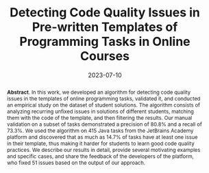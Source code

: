 ---
title: "Detecting Code Quality Issues in Pre-written Templates of Programming Tasks in Online Courses"
authors: '<i>Anastasiia Birillo, Elizaveta Artser, Yaroslav Golubev, Maria Tigina, Hieke Keuning, Nikolay Vyahhi, and Timofey Bryksin</i>'
status: "published"
collection: publications
permalink: /publications/2023-07-10-templates
date: 2023-07-10
venue: "the proceedings of <b>ITiCSE'23</b>"
level: 'A'
pdf: 'https://arxiv.org/abs/2304.12376'
paperurl: 'https://doi.org/10.1145/3587102.3588800'
counter_id: 'C22'
data: 'https://github.com/hyperskill/hyperstyle-analysis-prod/tree/main/templates/src/templates/freq'
abstract: "<p><b>Abstract</b>. In this work, we developed an algorithm for detecting code quality issues in the templates of online programming tasks, validated it, and conducted an empirical study on the dataset of student solutions. The algorithm consists of analyzing recurring unfixed issues in solutions of different students, matching them with the code of the template, and then filtering the results. Our manual validation on a subset of tasks demonstrated a precision of 80.8% and a recall of 73.3%. We used the algorithm on 415 Java tasks from the JetBrains Academy platform and discovered that as much as 14.7% of tasks have at least one issue in their template, thus making it harder for students to learn good code quality practices. We describe our results in detail, provide several motivating examples and specific cases, and share the feedback of the developers of the platform, who fixed 51 issues based on the output of our approach.</p>"
---